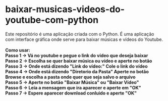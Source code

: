 # baixar-musicas-videos-do-youtube-com-python
Este repositório é uma aplicação criada com o Python. É uma aplicação com interface gráfica onde serve para baixar músicas e vídeos do Youtube.<br>  
<b>Como usar:<b><br>
Passo 1 -> Vá no youtube e pegue o link do vídeo que deseja baixar <br>
Passo 2 -> Escolha se quer baixar música ou vídeo e aperte no botão <br>
Passo 3 -> Onde está dizendo "Link do vídeo:" Cole o link do vídeo <br>
Passo 4 -> Onde está dizendo "Diretorio da Pasta" Aperte no botão Browse e escolha a pasta onde quer que seja salvo o arquivo <br>
Passo 5 -> Aperte no botão "Baixar Música" ou "Baixar Vídeo" <br>
Passo 6 -> Leia a mensagem que ira aparecer e aperte em "OK" <br>
Passo 7 -> Espere aparecer download conluido e aperte "OK" <br>
